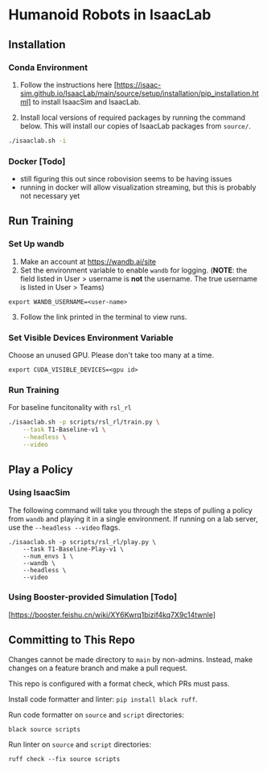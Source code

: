 # Humanoid Robots in IsaacLab

## Installation
### Conda Environment
1. Follow the instructions here [https://isaac-sim.github.io/IsaacLab/main/source/setup/installation/pip_installation.html] to install IsaacSim and IsaacLab.


2. Install local versions of required packages by running the command below. This will install our copies of IsaacLab packages from `source/`.
```bash
./isaaclab.sh -i
```

### Docker [Todo]
* still figuring this out since robovision seems to be having issues
* running in docker will allow visualization streaming, but this is probably not necessary yet

## Run Training

### Set Up wandb
1. Make an account at https://wandb.ai/site
2. Set the environment variable to enable `wandb` for logging. (**NOTE**: the field listed in User > username is **not** the username. The true username is listed in User > Teams)
```
export WANDB_USERNAME=<user-name>
```
3. Follow the link printed in the terminal to view runs.

### Set Visible Devices Environment Variable

Choose an unused GPU. Please don't take too many at a time.
```
export CUDA_VISIBLE_DEVICES=<gpu id>
```

### Run Training
For baseline funcitonality with `rsl_rl`

```bash
./isaaclab.sh -p scripts/rsl_rl/train.py \
    --task T1-Baseline-v1 \
    --headless \
    --video
```

## Play a Policy
### Using IsaacSim
The following command will take you through the steps of pulling a policy from `wandb` and playing it in a single environment. If running on a lab server, use the `--headless --video` flags.

```
./isaaclab.sh -p scripts/rsl_rl/play.py \
    --task T1-Baseline-Play-v1 \
    --num_envs 1 \
    --wandb \
    --headless \
    --video 
```

### Using Booster-provided Simulation [Todo]
[https://booster.feishu.cn/wiki/XY6Kwrq1bizif4kq7X9c14twnle]

## Committing to This Repo
Changes cannot be made directory to `main` by non-admins. Instead, make changes on a feature branch and make a pull request.

This repo is configured with a format check, which PRs must pass.

Install code formatter and linter: `pip install black ruff`.

Run code formatter on `source` and `script` directories:
```
black source scripts
```

Run linter on `source` and `script` directories:
```
ruff check --fix source scripts
```